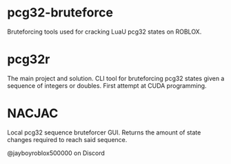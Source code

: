 # pcg32-bruteforce
Bruteforcing tools used for cracking LuaU pcg32 states on ROBLOX.

# pcg32r
The main project and solution. CLI tool for bruteforcing pcg32 states given a sequence of integers or doubles.
First attempt at CUDA programming.

# NACJAC
Local pcg32 sequence bruteforcer GUI. Returns the amount of state changes required to reach said sequence.

@jayboyroblox500000 on Discord
